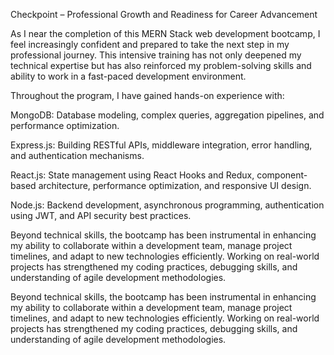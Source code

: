 Checkpoint – Professional Growth and Readiness for Career Advancement


As I near the completion of this MERN Stack web development bootcamp, I feel increasingly confident and prepared to take the next step in my professional journey. This intensive training has not only deepened my technical expertise but has also reinforced my problem-solving skills and ability to work in a fast-paced development environment.

Throughout the program, I have gained hands-on experience with:

MongoDB: Database modeling, complex queries, aggregation pipelines, and performance optimization.


Express.js: Building RESTful APIs, middleware integration, error handling, and authentication mechanisms.


React.js: State management using React Hooks and Redux, component-based architecture, performance optimization, and responsive UI design.


Node.js: Backend development, asynchronous programming, authentication using JWT, and API security best practices.

Beyond technical skills, the bootcamp has been instrumental in enhancing my ability to collaborate within a development team, manage project timelines, and adapt to new technologies efficiently. Working on real-world projects has strengthened my coding practices, debugging skills, and understanding of agile development methodologies.

Beyond technical skills, the bootcamp has been instrumental in enhancing my ability to collaborate within a development team, manage project timelines, and adapt to new technologies efficiently. Working on real-world projects has strengthened my coding practices, debugging skills, and understanding of agile development methodologies.


